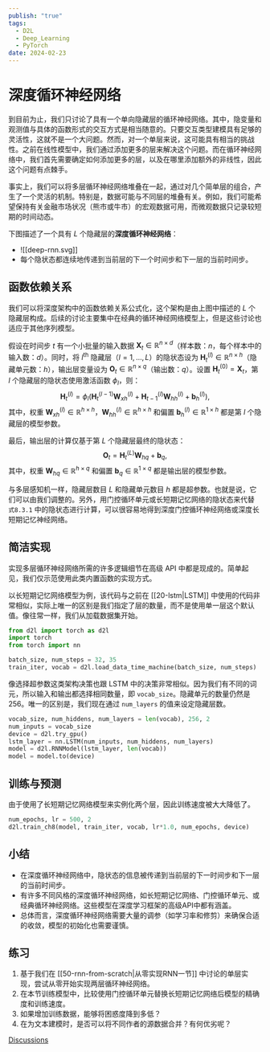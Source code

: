 ```yaml
---
publish: "true"
tags:
  - D2L
  - Deep_Learning
  - PyTorch
date: 2024-02-23
---
```

# 深度循环神经网络

到目前为止，我们只讨论了具有一个单向隐藏层的循环神经网络。其中，隐变量和观测值与具体的函数形式的交互方式是相当随意的。只要交互类型建模具有足够的灵活性，这就不是一个大问题。然而，对一个单层来说，这可能具有相当的挑战性。之前在线性模型中，我们通过添加更多的层来解决这个问题。而在循环神经网络中，我们首先需要确定如何添加更多的层，以及在哪里添加额外的非线性，因此这个问题有点棘手。

事实上，我们可以将多层循环神经网络堆叠在一起，通过对几个简单层的组合，产生了一个灵活的机制。特别是，数据可能与不同层的堆叠有关。例如，我们可能希望保持有关金融市场状况（熊市或牛市）的宏观数据可用，而微观数据只记录较短期的时间动态。

下图描述了一个具有 $L$ 个隐藏层的**深度循环神经网络**：
- ![[deep-rnn.svg]]
- 每个隐状态都连续地传递到当前层的下一个时间步和下一层的当前时间步。

## 函数依赖关系

我们可以将深度架构中的函数依赖关系公式化，这个架构是由上图中描述的 $L$ 个隐藏层构成。后续的讨论主要集中在经典的循环神经网络模型上，但是这些讨论也适应于其他序列模型。

假设在时间步 $t$ 有一个小批量的输入数据 $\mathbf{X}_t \in \mathbb{R}^{n \times d}$（样本数：$n$，每个样本中的输入数：$d$）。同时，将 $l^\mathrm{th}$ 隐藏层（$l=1,\ldots,L$）的隐状态设为 $\mathbf{H}_t^{(l)}  \in \mathbb{R}^{n \times h}$（隐藏单元数：$h$），输出层变量设为 $\mathbf{O}_t \in \mathbb{R}^{n \times q}$（输出数：$q$）。设置 $\mathbf{H}_t^{(0)} = \mathbf{X}_t$，第 $l$ 个隐藏层的隐状态使用激活函数 $\phi_l$，则：
$$
\mathbf{H}_t^{(l)} = \phi_l(\mathbf{H}_t^{(l-1)} \mathbf{W}_{xh}^{(l)} + \mathbf{H}_{t-1}^{(l)} \mathbf{W}_{hh}^{(l)}  + \mathbf{b}_h^{(l)}),\tag{8.3.1}
$$
其中，权重 $\mathbf{W}_{xh}^{(l)} \in \mathbb{R}^{h \times h}$，$\mathbf{W}_{hh}^{(l)} \in \mathbb{R}^{h \times h}$ 和偏置 $\mathbf{b}_h^{(l)} \in \mathbb{R}^{1 \times h}$ 都是第 $l$ 个隐藏层的模型参数。

最后，输出层的计算仅基于第 $L$ 个隐藏层最终的隐状态：
$$
\mathbf{O}_t = \mathbf{H}_t^{(L)} \mathbf{W}_{hq} + \mathbf{b}_q,\tag{8.3.2}
$$
其中，权重 $\mathbf{W}_{hq} \in \mathbb{R}^{h \times q}$ 和偏置 $\mathbf{b}_q \in \mathbb{R}^{1 \times q}$ 都是输出层的模型参数。

与多层感知机一样，隐藏层数目 $L$ 和隐藏单元数目 $h$ 都是超参数。也就是说，它们可以由我们调整的。另外，用门控循环单元或长短期记忆网络的隐状态来代替 `式8.3.1` 中的隐状态进行计算，可以很容易地得到深度门控循环神经网络或深度长短期记忆神经网络。

## 简洁实现

实现多层循环神经网络所需的许多逻辑细节在高级 API 中都是现成的。简单起见，我们仅示范使用此类内置函数的实现方式。

以长短期记忆网络模型为例，该代码与之前在 [[20-lstm|LSTM]] 中使用的代码非常相似，实际上唯一的区别是我们指定了层的数量，而不是使用单一层这个默认值。像往常一样，我们从加载数据集开始。

```python
from d2l import torch as d2l
import torch
from torch import nn

batch_size, num_steps = 32, 35
train_iter, vocab = d2l.load_data_time_machine(batch_size, num_steps)
```

像选择超参数这类架构决策也跟 LSTM 中的决策非常相似。因为我们有不同的词元，所以输入和输出都选择相同数量，即 `vocab_size`。隐藏单元的数量仍然是 $256$。唯一的区别是，我们现在通过 `num_layers` 的值来设定隐藏层数。

```python
vocab_size, num_hiddens, num_layers = len(vocab), 256, 2
num_inputs = vocab_size
device = d2l.try_gpu()
lstm_layer = nn.LSTM(num_inputs, num_hiddens, num_layers)
model = d2l.RNNModel(lstm_layer, len(vocab))
model = model.to(device)
```

## 训练与预测

由于使用了长短期记忆网络模型来实例化两个层，因此训练速度被大大降低了。

```python
num_epochs, lr = 500, 2
d2l.train_ch8(model, train_iter, vocab, lr*1.0, num_epochs, device)
```

## 小结

* 在深度循环神经网络中，隐状态的信息被传递到当前层的下一时间步和下一层的当前时间步。
* 有许多不同风格的深度循环神经网络，如长短期记忆网络、门控循环单元、或经典循环神经网络。这些模型在深度学习框架的高级API中都有涵盖。
* 总体而言，深度循环神经网络需要大量的调参（如学习率和修剪）来确保合适的收敛，模型的初始化也需要谨慎。

## 练习

1. 基于我们在 [[50-rnn-from-scratch|从零实现RNN一节]] 中讨论的单层实现，尝试从零开始实现两层循环神经网络。
2. 在本节训练模型中，比较使用门控循环单元替换长短期记忆网络后模型的精确度和训练速度。
3. 如果增加训练数据，能够将困惑度降到多低？
4. 在为文本建模时，是否可以将不同作者的源数据合并？有何优劣呢？

[Discussions](https://discuss.d2l.ai/t/2770)
